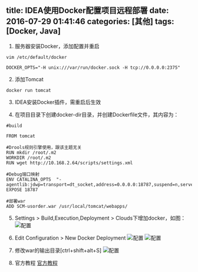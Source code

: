 title: IDEA使用Docker配置项目远程部署
date: 2016-07-29 01:41:46
categories: [其他]
tags: [Docker, Java]
---

1. 服务器安装Docker，添加配置并重启
```shell
vim /etc/default/docker 

DOCKER_OPTS="-H unix:///var/run/docker.sock -H tcp://0.0.0.0:2375"
```

2. 添加Tomcat
```shell
docker run tomcat
```
<!-- more -->

3. IDEA安装Docker插件，需重启后生效

4. 在项目目录下创建docker-dir目录，并创建Dockerfile文件，其内容为：
```shell
#build

FROM tomcat

#Drools规则引擎使用，跟该主题无关
RUN mkdir /root/.m2
WORKDIR /root/.m2
RUN wget http://10.168.2.64/scripts/settings.xml

#Debug端口映射
ENV CATALINA_OPTS  "-agentlib:jdwp=transport=dt_socket,address=0.0.0.0:18787,suspend=n,server=y"
EXPOSE 18787

#部署war
ADD SCM-usorder.war /usr/local/tomcat/webapps/
```

5. Settings > Build,Execution,Deployment > Clouds下增加docker，如图：
![配置](http://zaozaool.github.io/pic/docker-2.209.png)

6. Edit Configuration > New Docker Deployment
![配置](http://zaozaool.github.io/pic/docker-usorder-2.209.png)
![配置](http://zaozaool.github.io/pic/docker-usorder-2.209_2.png)

7. 修改war的输出目录[ctrl+shift+alt+S]
![配置](http://zaozaool.github.io/pic/SCM-usorder.war.png)

8. 官方教程
[官方教程](https://www.jetbrains.com/help/idea/2016.2/docker.html)
